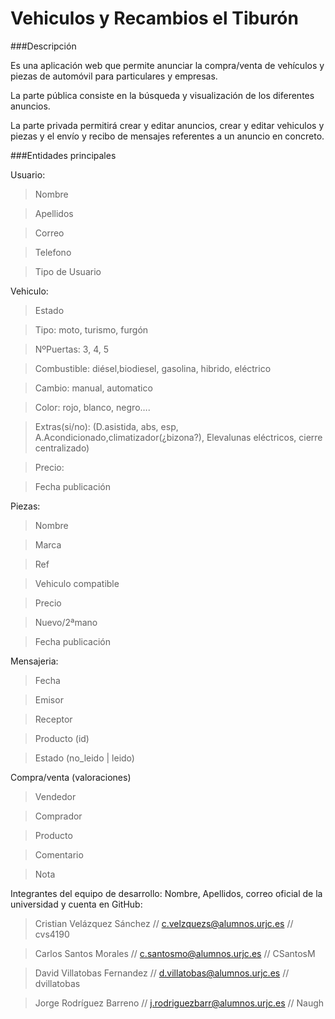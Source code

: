 

Vehiculos y Recambios el Tiburón 
================================

###Descripción

Es una aplicación web que permite anunciar la compra/venta de vehículos y piezas de automóvil para 
particulares y empresas.

La parte pública consiste en la búsqueda y visualización de los diferentes anuncios.

La parte privada permitirá crear y editar anuncios, crear y editar vehiculos y piezas y el envío y 
recibo de mensajes referentes a un anuncio en concreto.



###Entidades principales

Usuario:

>Nombre

>Apellidos 

>Correo

>Telefono

>Tipo de Usuario


Vehiculo:

>Estado
	
>Tipo: moto, turismo, furgón
	
>NºPuertas: 3, 4, 5
	
>Combustible: diésel,biodiesel, gasolina, hibrido, eléctrico
	
>Cambio: manual, automatico
	
>Color: rojo, blanco, negro….
	
>Extras(si/no): (D.asistida, abs, esp, A.Acondicionado,climatizador(¿bizona?), 
Elevalunas eléctricos, cierre centralizado)
	
>Precio:

>Fecha publicación
	
Piezas:
	
>Nombre
	
>Marca
	
>Ref
	
>Vehiculo compatible
	
>Precio

>Nuevo/2ªmano

>Fecha publicación

Mensajeria:

>Fecha

>Emisor
    
>Receptor
    
>Producto (id)
    
>Estado (no_leido | leido)

Compra/venta (valoraciones)

>Vendedor

>Comprador

>Producto

>Comentario

>Nota

	

Integrantes del equipo de desarrollo: Nombre, Apellidos, correo oficial de la universidad y
cuenta en GitHub:

>Cristian Velázquez Sánchez // c.velzquezs@alumnos.urjc.es // cvs4190

>Carlos Santos Morales // c.santosmo@alumnos.urjc.es // CSantosM

>David Villatobas Fernandez // d.villatobas@alumnos.urjc.es // dvillatobas

>Jorge Rodríguez Barreno // j.rodriguezbarr@alumnos.urjc.es // Naugh


